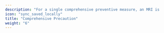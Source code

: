 ```yaml
---
description: "For a single comprehensive preventive measure, an MRI is a good choice because it covers many different risks."
icon: "sync_saved_locally"
title: "Comprehensive Precaution"
weight: "6"
---
```



